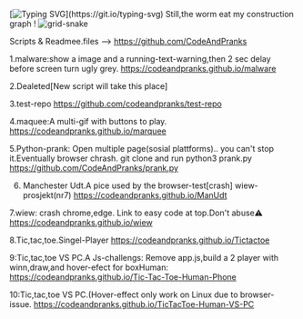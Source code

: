 [![Typing SVG](https://readme-typing-svg.demolab.com?font=Fira+Code&duration=2000&pause=500&color=F7697A&background=A1A1A100&width=435&lines=Code+And+Pranks+info+and%2C+;+live+test+links+for+code+fun.)](https://git.io/typing-svg)
Still,the worm eat my construction graph !
![grid-snake](https://user-images.githubusercontent.com/94220731/198875879-db8010bf-01c8-4f34-98c7-3dd8a0a6e734.svg)

Scripts & Readmee.files -->
https://github.com/CodeAndPranks

1.malware:show a image and a running-text-warning,then 2 sec delay before screen turn ugly grey.
https://codeandpranks.github.io/malware 

2.Dealeted[New script will take this place]

3.test-repo
https://github.com/codeandpranks/test-repo

4.maquee:A multi-gif with buttons to play.
https://codeandpranks.github.io/marquee

5.Python-prank: Open multiple page(sosial plattforms).. you can't stop it.Eventually browser chrash.
git clone and run python3 prank.py
https://github.com/CodeAndPranks/prank.py

6. Manchester Udt.A pice used by the browser-test[crash] wiew-prosjekt(nr7)
https://codeandpranks.github.io/ManUdt

7.wiew: crash chrome,edge.
Link to easy code at top.Don't abuse⚠️
https://codeandpranks.github.io/wiew

8.Tic,tac,toe.Singel-Player
https://codeandpranks.github.io/Tictactoe

9:Tic,tac,toe VS PC.A Js-challengs:
Remove app.js,build a 2 player with winn,draw,and hover-efect for boxHuman:
https://codeandpranks.github.io/Tic-Tac-Toe-Human-Phone

10:Tic,tac,toe VS PC.(Hover-effect only work on Linux due to browser-issue.
https://codeandpranks.github.io/TicTacToe-Human-VS-PC

